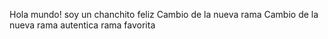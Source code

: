 Hola mundo! soy un chanchito feliz
Cambio de la nueva rama
Cambio de la nueva rama autentica
rama favorita 
